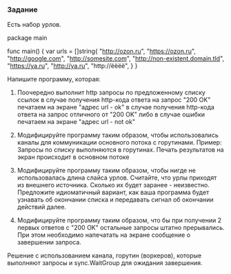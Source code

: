 ### Задание

Есть набор урлов.

package main

func main() {
var urls = []string{
"http://ozon.ru",
"https://ozon.ru",
"http://google.com",
"http://somesite.com",
"http://non-existent.domain.tld",
"https://ya.ru",
"http://ya.ru",
"http://ёёёё",
}
}

Напишите программу, которая:

1. Поочередно выполнит http запросы по предложенному списку ссылок
   в случае получения http-кода ответа на запрос "200 OK" печатаем на экране "адрес url - ok"
   в случае получения http-кода ответа на запрос отличного от "200 OK" либо в случае ошибки печатаем на экране "адрес url - not ok"

2. Модифицируйте программу таким образом, чтобы использовались каналы для коммуникации основного потока с горутинами. Пример:
   Запросы по списку выполняются в горутинах.
   Печать результатов на экран происходит в основном потоке

3. Модифицируйте программу таким образом, чтобы нигде не использовалась длина слайса урлов. Считайте, что урлы приходят из внешнего источника. Сколько их будет заранее - неизвестно. Предложите идиоматичный вариант, как ваша программа будет узнавать об окончании списка и передавать сигнал об окончании действий далее.
4. Модифицируйте программу таким образом, что бы при получении 2 первых ответов с "200 OK" остальные запросы штатно прерывались.
   При этом необходимо напечатать на экране сообщение о завершении запроса.

Решение с использованием канала, горутин (воркеров), которые выполняют запросы и sync.WaitGroup для ожидания завершения.
